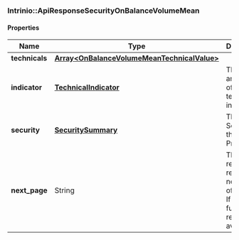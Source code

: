 

[//]: # (CLASS:Intrinio::ApiResponseSecurityOnBalanceVolumeMean)

[//]: # (KIND:object)

### Intrinio::ApiResponseSecurityOnBalanceVolumeMean

#### Properties

[//]: # (START_DEFINITION)

Name | Type | Description
------------ | ------------- | -------------
**technicals** | [**Array&lt;OnBalanceVolumeMeanTechnicalValue&gt;**](OnBalanceVolumeMeanTechnicalValue.md) |  &nbsp;
**indicator** | [**TechnicalIndicator**](TechnicalIndicator.md) | The name and symbol of the technical indicator &nbsp;
**security** | [**SecuritySummary**](SecuritySummary.md) | The Security of the Stock Price &nbsp;
**next_page** | String | The token required to request the next page of the data. If null, no further results are available. &nbsp;

[//]: # (END_DEFINITION)


[//]: # (CONTAINED_CLASS:Intrinio::OnBalanceVolumeMeanTechnicalValue)


[//]: # (CONTAINED_CLASS:Intrinio::TechnicalIndicator)


[//]: # (CONTAINED_CLASS:Intrinio::SecuritySummary)



